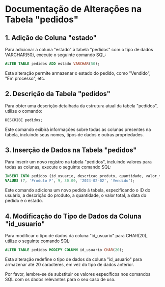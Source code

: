 # Documentação de Alterações na Tabela "pedidos"

## 1. Adição de Coluna "estado"
Para adicionar a coluna "estado" à tabela "pedidos" com o tipo de dados VARCHAR(50), execute o seguinte comando SQL:

```sql
ALTER TABLE pedidos ADD estado VARCHAR(50);
```

Esta alteração permite armazenar o estado do pedido, como "Vendido", "Em processo", etc.

## 2. Descrição da Tabela "pedidos"
Para obter uma descrição detalhada da estrutura atual da tabela "pedidos", utilize o comando:

```sql
DESCRIBE pedidos;
```

Este comando exibirá informações sobre todas as colunas presentes na tabela, incluindo seus nomes, tipos de dados e outras propriedades.

## 3. Inserção de Dados na Tabela "pedidos"
Para inserir um novo registro na tabela "pedidos", incluindo valores para todas as colunas, execute o seguinte comando SQL:

```sql
INSERT INTO pedidos (id_usuario, descricao_produto, quantidade, valor_total, data_pedido, estado)
VALUES (7, 'Produto F', 9, 30.00, '2024-02-02', 'Vendido');
```

Este comando adiciona um novo pedido à tabela, especificando o ID do usuário, a descrição do produto, a quantidade, o valor total, a data do pedido e o estado.

## 4. Modificação do Tipo de Dados da Coluna "id_usuario"
Para modificar o tipo de dados da coluna "id_usuario" para CHAR(20), utilize o seguinte comando SQL:

```sql
ALTER TABLE pedidos MODIFY COLUMN id_usuario CHAR(20);
```

Esta alteração redefine o tipo de dados da coluna "id_usuario" para armazenar até 20 caracteres, em vez do tipo de dados anterior.

Por favor, lembre-se de substituir os valores específicos nos comandos SQL com os dados relevantes para o seu caso de uso.